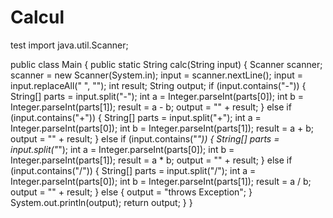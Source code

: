 # Calcul
test
import java.util.Scanner;

public class Main {
    public static String calc(String input) {
            Scanner scanner;
            scanner = new Scanner(System.in);
            input = scanner.nextLine();
            input = input.replaceAll(" ", "");
            int result;
            String output;
            if (input.contains("-")) {
                String[] parts = input.split("-");
                int a = Integer.parseInt(parts[0]);
                int b = Integer.parseInt(parts[1]);
                result = a - b;
                output = "" + result;
            } else if (input.contains("+")) {
                String[] parts = input.split("+");
                int a = Integer.parseInt(parts[0]);
                int b = Integer.parseInt(parts[1]);
                result = a + b;
                output = "" + result;
            } else if (input.contains("*")) {
                String[] parts = input.split("*");
                int a = Integer.parseInt(parts[0]);
                int b = Integer.parseInt(parts[1]);
                result = a * b;
                output = "" + result;
            } else if (input.contains("/")) {
                String[] parts = input.split("/");
                int a = Integer.parseInt(parts[0]);
                int b = Integer.parseInt(parts[1]);
                result = a / b;
                output = "" + result;
            } else {
                output = "throws Exception";
            }
            System.out.println(output);
            return output;
        }
    }
